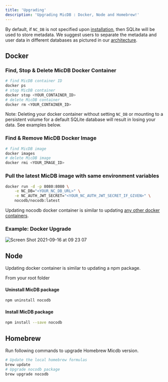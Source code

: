 ```yaml
---
title: 'Upgrading'
description: 'Upgrading MicDB : Docker, Node and Homebrew!'
---
```


By default, if `NC_DB` is not specified upon [installation](/0.109.7/getting-started/installation), then SQLite will be used to store metadata. We suggest users to separate the metadata and user data in different databases as pictured in our [architecture](/engineering/architecture). 

## Docker

### Find, Stop & Delete MicDB Docker Container 

```bash
# find MicDB container ID
docker ps
# stop MicDB container
docker stop <YOUR_CONTAINER_ID>
# delete MicDB container
docker rm <YOUR_CONTAINER_ID>
```

Note: Deleting your docker container without setting `NC_DB` or mounting to a persistent volume for a default SQLite database will result in losing your data. See examples below.

### Find & Remove MicDB Docker Image

```bash
# find MicDB image
docker images
# delete MicDB image
docker rmi <YOUR_IMAGE_ID>
```

### Pull the latest MicDB image with same environment variables

```bash
docker run -d -p 8080:8080 \
    -e NC_DB="<YOUR_NC_DB_URL>" \
    -e NC_AUTH_JWT_SECRET="<YOUR_NC_AUTH_JWT_SECRET_IF_GIVEN>" \
    nocodb/nocodb:latest
```

Updating nocodb docker container is similar to updating [any other docker containers](https://www.whitesourcesoftware.com/free-developer-tools/blog/update-docker-images/).
 
### Example: Docker Upgrade
![Screen Shot 2021-09-16 at 09 23 07](https://user-images.githubusercontent.com/5435402/133578984-53c6b96b-3e8b-4a96-b6c2-36f3c09ffdde.png)

## Node 

Updating docker container is similar to updating a npm package.

From your root folder 

#### Uninstall MicDB package

```bash
npm uninstall nocodb
```
#### Install MicDB package

```bash
npm install --save nocodb
```

## Homebrew

Run following commands to upgrade Homebrew Micdb version.

```bash
# Update the local homebrew formulas
brew update
# Upgrade nocodb package
brew upgrade nocodb
```
